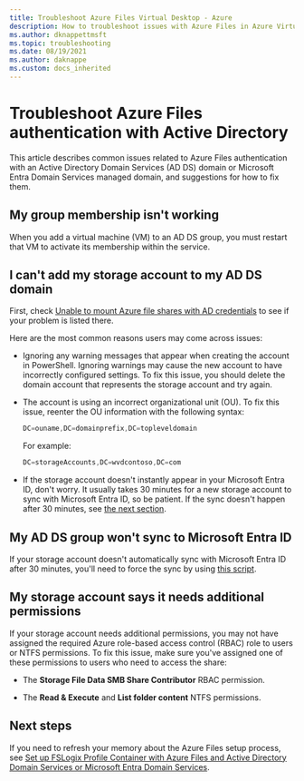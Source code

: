 ```yaml
---
title: Troubleshoot Azure Files Virtual Desktop - Azure
description: How to troubleshoot issues with Azure Files in Azure Virtual Desktop.
ms.author: dknappettmsft
ms.topic: troubleshooting
ms.date: 08/19/2021
ms.author: daknappe
ms.custom: docs_inherited
---
```

# Troubleshoot Azure Files authentication with Active Directory

This article describes common issues related to Azure Files authentication with an Active Directory Domain Services (AD DS) domain or Microsoft Entra Domain Services managed domain, and suggestions for how to fix them.

## My group membership isn't working

When you add a virtual machine (VM) to an AD DS group, you must restart that VM to activate its membership within the service.

## I can't add my storage account to my AD DS domain

First, check [Unable to mount Azure file shares with AD credentials](../storage/files/files-troubleshoot-smb-authentication.md#unable-to-mount-azure-file-shares-with-ad-credentials) to see if your problem is listed there.

Here are the most common reasons users may come across issues:

- Ignoring any warning messages that appear when creating the account in PowerShell. Ignoring warnings may cause the new account to have incorrectly configured settings. To fix this issue, you should delete the domain account that represents the storage account and try again.

- The account is using an incorrect organizational unit (OU). To fix this issue, reenter the OU information with the following syntax:
    
    ```powershell
    DC=ouname,DC=domainprefix,DC=topleveldomain
    ```

    For example:

    ```powershell
    DC=storageAccounts,DC=wvdcontoso,DC=com
    ```

- If the storage account doesn't instantly appear in your Microsoft Entra ID, don't worry. It usually takes 30 minutes for a new storage account to sync with Microsoft Entra ID, so be patient. If the sync doesn't happen after 30 minutes, see [the next section](#my-ad-ds-group-wont-sync-to-azure-ad).

<a name='my-ad-ds-group-wont-sync-to-azure-ad'></a>

## My AD DS group won't sync to Microsoft Entra ID

If your storage account doesn't automatically sync with Microsoft Entra ID after 30 minutes, you'll need to force the sync by using [this script](https://github.com/stgeorgi/msixappattach/blob/master/force%20AD%20DS%20to%20Azure%20AD%20sync/force%20sync.ps1).

## My storage account says it needs additional permissions

If your storage account needs additional permissions, you may not have assigned the required Azure role-based access control (RBAC) role to users or NTFS permissions. To fix this issue, make sure you've assigned one of these permissions to users who need to access the share:

- The **Storage File Data SMB Share Contributor** RBAC permission.

- The **Read & Execute** and **List folder content** NTFS permissions.

## Next steps

If you need to refresh your memory about the Azure Files setup process, see [Set up FSLogix Profile Container with Azure Files and Active Directory Domain Services or Microsoft Entra Domain Services](fslogix-profile-container-configure-azure-files-active-directory.md).
